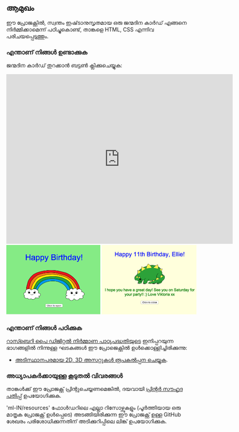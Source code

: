 ## ആമുഖം

ഈ പ്രോജക്റ്റിൽ, സ്വന്തം ഇഷ്‌ടാനുസൃതമായ ഒരു ജന്മദിന കാർഡ് എങ്ങനെ നിർമ്മിക്കാമെന്ന് പഠിച്ചുകൊണ്ട്, താങ്കളെ HTML, CSS എന്നിവ പരിചയപ്പെടുത്തും.

### എന്താണ് നിങ്ങൾ ഉണ്ടാക്കുക

ജന്മദിന കാർഡ് തുറക്കാൻ ബട്ടൺ ക്ലിക്കുചെയ്യുക:

<div class="trinket">
  <iframe src="https://trinket.io/embed/html/c3d52cf65c?outputOnly=true&start=result" width="600" height="450" frameborder="0" marginwidth="0" marginheight="0" allowfullscreen>
  </iframe>
  <img src="images/birthday-final.png">
</div>

### എന്താണ് നിങ്ങൾ പഠിക്കുക

[ റാസ്ബെറി പൈ ഡിജിറ്റൽ നിർമ്മാണ പാഠ്യപദ്ധതിയുടെ](http://rpf.io/curriculum) ഇനിപ്പറയുന്ന ഭാഗങ്ങളിൽ നിന്നുള്ള ഘടകങ്ങൾ ഈ പ്രോജെക്റ്റിൽ ഉൾക്കൊള്ളിച്ചിരിക്കുന്നു:

+ [ അടിസ്ഥാനപരമായ 2D, 3D അസറ്റുകൾ രൂപകൽപ്പന ചെയ്യുക](https://www.raspberrypi.org/curriculum/design/creator).

### അധ്യാപകർക്കായുള്ള കൂടുതൽ വിവരങ്ങൾ

താങ്കൾക്ക് ഈ പ്രോജക്റ്റ് പ്രിന്റുചെയ്യണമെങ്കിൽ, ദയവായി [പ്രിന്റർ സൗഹൃദ പതിപ്പ്](https://projects.raspberrypi.org/ml-IN/projects/happy-birthday/print) ഉപയോഗിക്കുക.

'ml-IN/resources' ഫോൾഡറിലെ എല്ലാ റിസോഴ്സുകളും (പൂർത്തിയായ ഒരു മാതൃക പ്രോജക്റ്റ് ഉൾപ്പെടെ) അടങ്ങിയിരിക്കുന്ന ഈ പ്രോജക്റ്റ് ഉള്ള GitHub ശേഖരം പരിശോധിക്കുന്നതിന് അടിക്കുറിപ്പിലെ ലിങ്ക് ഉപയോഗിക്കുക.